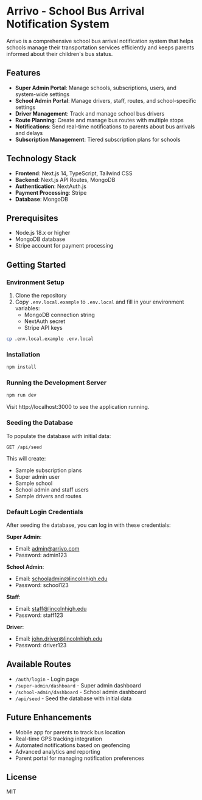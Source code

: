 # Arrivo - School Bus Arrival Notification System

Arrivo is a comprehensive school bus arrival notification system that helps schools manage their transportation services efficiently and keeps parents informed about their children's bus status.

## Features

- **Super Admin Portal**: Manage schools, subscriptions, users, and system-wide settings
- **School Admin Portal**: Manage drivers, staff, routes, and school-specific settings
- **Driver Management**: Track and manage school bus drivers
- **Route Planning**: Create and manage bus routes with multiple stops
- **Notifications**: Send real-time notifications to parents about bus arrivals and delays
- **Subscription Management**: Tiered subscription plans for schools

## Technology Stack

- **Frontend**: Next.js 14, TypeScript, Tailwind CSS
- **Backend**: Next.js API Routes, MongoDB
- **Authentication**: NextAuth.js
- **Payment Processing**: Stripe
- **Database**: MongoDB

## Prerequisites

- Node.js 18.x or higher
- MongoDB database
- Stripe account for payment processing

## Getting Started

### Environment Setup

1. Clone the repository
2. Copy `.env.local.example` to `.env.local` and fill in your environment variables:
   - MongoDB connection string
   - NextAuth secret
   - Stripe API keys

```bash
cp .env.local.example .env.local
```

### Installation

```bash
npm install
```

### Running the Development Server

```bash
npm run dev
```

Visit http://localhost:3000 to see the application running.

### Seeding the Database

To populate the database with initial data:

```
GET /api/seed
```

This will create:
- Sample subscription plans
- Super admin user
- Sample school
- School admin and staff users
- Sample drivers and routes

### Default Login Credentials

After seeding the database, you can log in with these credentials:

**Super Admin**:
- Email: admin@arrivo.com
- Password: admin123

**School Admin**:
- Email: schooladmin@lincolnhigh.edu
- Password: school123

**Staff**:
- Email: staff@lincolnhigh.edu
- Password: staff123

**Driver**:
- Email: john.driver@lincolnhigh.edu
- Password: driver123

## Available Routes

- `/auth/login` - Login page
- `/super-admin/dashboard` - Super admin dashboard
- `/school-admin/dashboard` - School admin dashboard
- `/api/seed` - Seed the database with initial data

## Future Enhancements

- Mobile app for parents to track bus location
- Real-time GPS tracking integration
- Automated notifications based on geofencing
- Advanced analytics and reporting
- Parent portal for managing notification preferences

## License

MIT
